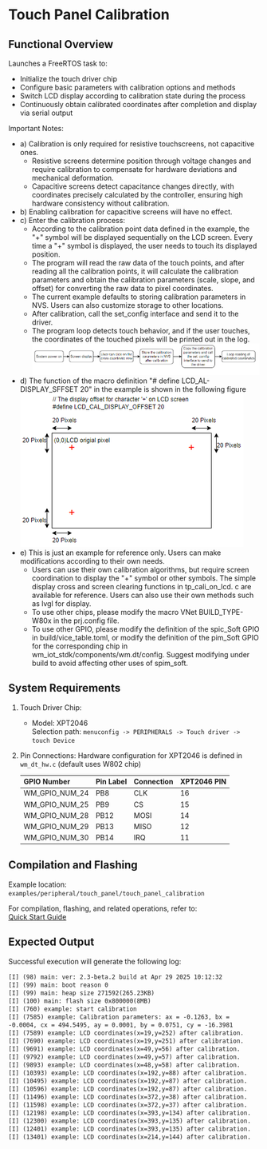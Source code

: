 # Touch Panel Calibration

## Functional Overview

Launches a FreeRTOS task to:
- Initialize the touch driver chip
- Configure basic parameters with calibration options and methods
- Switch LCD display according to calibration state during the process
- Continuously obtain calibrated coordinates after completion and display via serial output

Important Notes:  
   - a) Calibration is only required for resistive touchscreens, not capacitive ones.  
      - Resistive screens determine position through voltage changes and require calibration to compensate for hardware deviations and mechanical deformation.  
      - Capacitive screens detect capacitance changes directly, with coordinates precisely calculated by the controller, ensuring high hardware consistency without calibration.  
   - b) Enabling calibration for capacitive screens will have no effect.  
   - c) Enter the calibration process:
      - According to the calibration point data defined in the example, the "+" symbol will be displayed sequentially on the LCD screen. Every time a "+" symbol is displayed, the user needs to touch its displayed position.
      - The program will read the raw data of the touch points, and after reading all the calibration points, it will calculate the calibration parameters and obtain the calibration parameters (scale, slope, and offset) for converting the raw data to pixel coordinates.
      - The current example defaults to storing calibration parameters in NVS. Users can also customize storage to other locations.
      - After calibration, call the set_config interface and send it to the driver.
      - The program loop detects touch behavior, and if the user touches, the coordinates of the touched pixels will be printed out in the log.
      ![](./assert/touch_panel_cal_en.png)
   - d) The function of the macro definition "# define LCD_AL-DISPLAY_SFFSET 20" in the example is shown in the following figure
      ![](./assert/lcd_cal_display.png)
   - e) This is just an example for reference only. Users can make modifications according to their own needs.
      - Users can use their own calibration algorithms, but require screen coordination to display the "+" symbol or other symbols. The simple display cross and screen clearing functions in tp_cali_on_lcd. c are available for reference. Users can also use their own methods such as lvgl for display.
      - To use other chips, please modify the macro VNet BUILD_TYPE-W80x in the prj.config file.
      - To use other GPIO, please modify the definition of the spic_Soft GPIO in build/vice_table.toml, or modify the definition of the pim_Soft GPIO for the corresponding chip in wm_iot_stdk/components/wm.dt/config. Suggest modifying under build to avoid affecting other uses of spim_soft.

<div style="clear: both;"></div>

## System Requirements

1. Touch Driver Chip:
   - Model: XPT2046  
   Selection path: `menuconfig -> PERIPHERALS -> Touch driver -> touch Device`

2. Pin Connections:
   Hardware configuration for XPT2046 is defined in `wm_dt_hw.c` (default uses W802 chip)

   |    GPIO Number    | Pin Label | Connection  | XPT2046 PIN |
   | ----------------- | -------- | ----------- | ----------- |
   | WM_GPIO_NUM_24    |   PB8    | CLK         | 16          |
   | WM_GPIO_NUM_25    |   PB9    | CS          | 15          |
   | WM_GPIO_NUM_28    |   PB12   | MOSI        | 14          |
   | WM_GPIO_NUM_29    |   PB13   | MISO        | 12          |
   | WM_GPIO_NUM_30    |   PB14   | IRQ         | 11          |

## Compilation and Flashing

Example location: `examples/peripheral/touch_panel/touch_panel_calibration`

For compilation, flashing, and related operations, refer to:  
[Quick Start Guide](https://doc.winnermicro.net/w800/zh_CN/latest/get_started/index.html)

## Expected Output

Successful execution will generate the following log:

```
[I] (98) main: ver: 2.3-beta.2 build at Apr 29 2025 10:12:32
[I] (99) main: boot reason 0
[I] (99) main: heap size 271592(265.23KB)
[I] (100) main: flash size 0x800000(8MB)
[I] (760) example: start calibration
[I] (7585) example: Calibration parameters: ax = -0.1263, bx = -0.0004, cx = 494.5495, ay = 0.0001, by = 0.0751, cy = -16.3981
[I] (7589) example: LCD coordinates(x=19,y=252) after calibration.
[I] (7690) example: LCD coordinates(x=19,y=251) after calibration.
[I] (9691) example: LCD coordinates(x=49,y=56) after calibration.
[I] (9792) example: LCD coordinates(x=49,y=57) after calibration.
[I] (9893) example: LCD coordinates(x=48,y=58) after calibration.
[I] (10393) example: LCD coordinates(x=192,y=88) after calibration.
[I] (10495) example: LCD coordinates(x=192,y=87) after calibration.
[I] (10596) example: LCD coordinates(x=192,y=87) after calibration.
[I] (11496) example: LCD coordinates(x=372,y=38) after calibration.
[I] (11598) example: LCD coordinates(x=372,y=37) after calibration.
[I] (12198) example: LCD coordinates(x=393,y=134) after calibration.
[I] (12300) example: LCD coordinates(x=393,y=135) after calibration.
[I] (12401) example: LCD coordinates(x=393,y=135) after calibration.
[I] (13401) example: LCD coordinates(x=214,y=144) after calibration.
```